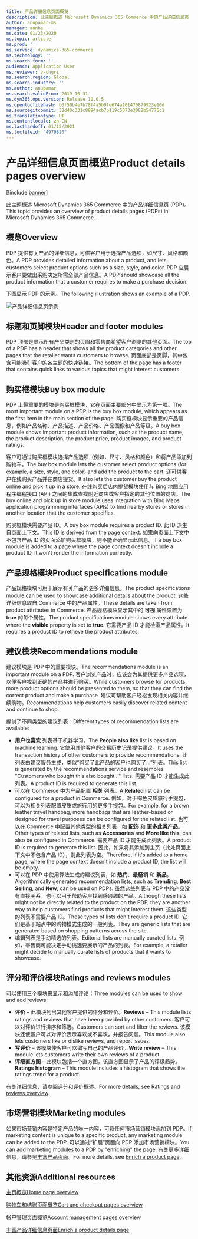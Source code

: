 ```yaml
---
title: 产品详细信息页面概览
description: 此主题概述 Microsoft Dynamics 365 Commerce 中的产品详细信息页 (PDP)。
author: anupamar-ms
manager: annbe
ms.date: 01/23/2020
ms.topic: article
ms.prod: ''
ms.service: dynamics-365-commerce
ms.technology: ''
ms.search.form: ''
audience: Application User
ms.reviewer: v-chgri
ms.search.region: Global
ms.search.industry: ''
ms.author: anupamar
ms.search.validFrom: 2019-10-31
ms.dyn365.ops.version: Release 10.0.5
ms.openlocfilehash: b0f50b4e7b78f4a5b9fe674a101476879923e10d
ms.sourcegitcommit: 38d40c331c8894acb7b119c5073e3088b54776c1
ms.translationtype: HT
ms.contentlocale: zh-CN
ms.lasthandoff: 01/15/2021
ms.locfileid: "4979820"
---
```

# <a name="product-details-pages-overview"></a><span data-ttu-id="15ce0-103">产品详细信息页面概览</span><span class="sxs-lookup"><span data-stu-id="15ce0-103">Product details pages overview</span></span>

[!include [banner](includes/banner.md)]

<span data-ttu-id="15ce0-104">此主题概述 Microsoft Dynamics 365 Commerce 中的产品详细信息页 (PDP)。</span><span class="sxs-lookup"><span data-stu-id="15ce0-104">This topic provides an overview of product details pages (PDPs) in Microsoft Dynamics 365 Commerce.</span></span>

## <a name="overview"></a><span data-ttu-id="15ce0-105">概览</span><span class="sxs-lookup"><span data-stu-id="15ce0-105">Overview</span></span>

<span data-ttu-id="15ce0-106">PDP 提供有关产品的详细信息，可供客户用于选择产品选项，如尺寸、风格和颜色。</span><span class="sxs-lookup"><span data-stu-id="15ce0-106">A PDP provides detailed information about a product, and lets customers select product options such as a size, style, and color.</span></span> <span data-ttu-id="15ce0-107">PDP 应展示客户要做出采购决定所需全部产品信息。</span><span class="sxs-lookup"><span data-stu-id="15ce0-107">A PDP should showcase all the product information that a customer requires to make a purchase decision.</span></span>

<span data-ttu-id="15ce0-108">下图显示 PDP 的示例。</span><span class="sxs-lookup"><span data-stu-id="15ce0-108">The following illustration shows an example of a PDP.</span></span>

![产品详细信息页示例](./media/pdp.PNG)

## <a name="header-and-footer-modules"></a><span data-ttu-id="15ce0-110">标题和页脚模块</span><span class="sxs-lookup"><span data-stu-id="15ce0-110">Header and footer modules</span></span>

<span data-ttu-id="15ce0-111">PDP 顶部是显示所有产品类别的页眉和零售商希望客户浏览的其他页面。</span><span class="sxs-lookup"><span data-stu-id="15ce0-111">The top of a PDP has a header that shows all the product categories and other pages that the retailer wants customers to browse.</span></span> <span data-ttu-id="15ce0-112">页面底部是页脚，其中包含可能吸引客户的各主题的快速链接。</span><span class="sxs-lookup"><span data-stu-id="15ce0-112">The bottom of the page has a footer that contains quick links to various topics that might interest customers.</span></span>

## <a name="buy-box-module"></a><span data-ttu-id="15ce0-113">购买框模块</span><span class="sxs-lookup"><span data-stu-id="15ce0-113">Buy box module</span></span>

<span data-ttu-id="15ce0-114">PDP 上最重要的模块是购买框模块，它在页面主要部分中显示为第一项。</span><span class="sxs-lookup"><span data-stu-id="15ce0-114">The most important module on a PDP is the buy box module, which appears as the first item in the main section of the page.</span></span> <span data-ttu-id="15ce0-115">购买框模块显示重要的产品信息，例如产品名称、产品描述、产品价格、产品图像和产品等级。</span><span class="sxs-lookup"><span data-stu-id="15ce0-115">A buy box module shows important product information, such as the product name, the product description, the product price, product images, and product ratings.</span></span>

<span data-ttu-id="15ce0-116">客户可通过购买框模块选择产品选项（例如，尺寸、风格和颜色）和将产品添加到购物车。</span><span class="sxs-lookup"><span data-stu-id="15ce0-116">The buy box module lets the customer select product options (for example, a size, style, and color) and add the product to the cart.</span></span> <span data-ttu-id="15ce0-117">还可供客户在线购买产品并在商店提货。</span><span class="sxs-lookup"><span data-stu-id="15ce0-117">It also lets the customer buy the product online and pick it up in a store.</span></span> <span data-ttu-id="15ce0-118">在线购买后店内提货模块使用与 Bing 地图应用程序编程接口 (API) 之间的集成查找附近商店或客户指定的其他位置的商店。</span><span class="sxs-lookup"><span data-stu-id="15ce0-118">The buy online and pick up in store module uses integration with Bing Maps application programming interfaces (APIs) to find nearby stores or stores in another location that the customer specifies.</span></span>

<span data-ttu-id="15ce0-119">购买框模块需要产品 ID。</span><span class="sxs-lookup"><span data-stu-id="15ce0-119">A buy box module requires a product ID.</span></span> <span data-ttu-id="15ce0-120">此 ID 派生自页面上下文。</span><span class="sxs-lookup"><span data-stu-id="15ce0-120">This ID is derived from the page context.</span></span> <span data-ttu-id="15ce0-121">如果向页面上下文中不包含产品 ID 的页面添加购买框模块，则不能正确显示此信息。</span><span class="sxs-lookup"><span data-stu-id="15ce0-121">If a buy box module is added to a page where the page context doesn't include a product ID, it won't render the information correctly.</span></span>

## <a name="product-specifications-module"></a><span data-ttu-id="15ce0-122">产品规格模块</span><span class="sxs-lookup"><span data-stu-id="15ce0-122">Product specifications module</span></span>

<span data-ttu-id="15ce0-123">产品规格模块可用于展示有关产品的更多详细信息。</span><span class="sxs-lookup"><span data-stu-id="15ce0-123">The product specifications module can be used to showcase additional details about the product.</span></span> <span data-ttu-id="15ce0-124">这些详细信息取自 Commerce 中的产品属性。</span><span class="sxs-lookup"><span data-stu-id="15ce0-124">These details are taken from product attributes in Commerce.</span></span> <span data-ttu-id="15ce0-125">产品规格模块显示其中的 **可视** 属性设置为 **true** 的每个属性。</span><span class="sxs-lookup"><span data-stu-id="15ce0-125">The product specifications module shows every attribute where the **visible** property is set to **true**.</span></span> <span data-ttu-id="15ce0-126">它需要产品 ID 才能检索产品属性。</span><span class="sxs-lookup"><span data-stu-id="15ce0-126">It requires a product ID to retrieve the product attributes.</span></span>

## <a name="recommendations-module"></a><span data-ttu-id="15ce0-127">建议模块</span><span class="sxs-lookup"><span data-stu-id="15ce0-127">Recommendations module</span></span>

<span data-ttu-id="15ce0-128">建议模块是 PDP 中的重要模块。</span><span class="sxs-lookup"><span data-stu-id="15ce0-128">The recommendations module is an important module on a PDP.</span></span> <span data-ttu-id="15ce0-129">客户浏览产品时，应该会为其提供更多产品选项，以便客户找到正确的产品并进行购买。</span><span class="sxs-lookup"><span data-stu-id="15ce0-129">While customers browse for products, more product options should be presented to them, so that they can find the correct product and make a purchase.</span></span> <span data-ttu-id="15ce0-130">建议可帮助客户轻松发现相关内容并继续购物。</span><span class="sxs-lookup"><span data-stu-id="15ce0-130">Recommendations help customers easily discover related content and continue to shop.</span></span>

<span data-ttu-id="15ce0-131">提供了不同类型的建议列表：</span><span class="sxs-lookup"><span data-stu-id="15ce0-131">Different types of recommendation lists are available:</span></span>

- <span data-ttu-id="15ce0-132">**用户也喜欢** 列表基于机器学习。</span><span class="sxs-lookup"><span data-stu-id="15ce0-132">The **People also like** list is based on machine learning.</span></span> <span data-ttu-id="15ce0-133">它使用其他客户的交易历史记录提供建议。</span><span class="sxs-lookup"><span data-stu-id="15ce0-133">It uses the transaction history of other customers to provide recommendations.</span></span> <span data-ttu-id="15ce0-134">此列表由建议服务生成，类似“购买了此产品的客户也购买了...”列表。</span><span class="sxs-lookup"><span data-stu-id="15ce0-134">This list is generated by the recommendations service and resembles "Customers who bought this also bought..." lists.</span></span> <span data-ttu-id="15ce0-135">需要产品 ID 才能生成此列表。</span><span class="sxs-lookup"><span data-stu-id="15ce0-135">A product ID is required to generate this list.</span></span>
- <span data-ttu-id="15ce0-136">可以在 Commerce 中为产品配置 **相关** 列表。</span><span class="sxs-lookup"><span data-stu-id="15ce0-136">A **Related** list can be configured for a product in Commerce.</span></span> <span data-ttu-id="15ce0-137">例如，对于棕色皮质旅行手提包，可以为相关列表配置皮质或旅行用的更多手提包。</span><span class="sxs-lookup"><span data-stu-id="15ce0-137">For example, for a brown leather travel handbag, more handbags that are leather-based or designed for travel purposes can be configured for the related list.</span></span> <span data-ttu-id="15ce0-138">也可以在 Commerce 中配置其他类型的相关列表，如 **配饰** 和 **更多此类产品**。</span><span class="sxs-lookup"><span data-stu-id="15ce0-138">Other types of related lists, such as **Accessories** and **More like this**, can also be configured in Commerce.</span></span> <span data-ttu-id="15ce0-139">需要产品 ID 才能生成此列表。</span><span class="sxs-lookup"><span data-stu-id="15ce0-139">A product ID is required to generate this list.</span></span> <span data-ttu-id="15ce0-140">因此，如果将其添加到主页（此处页面上下文中不包含产品 ID），则此列表为空。</span><span class="sxs-lookup"><span data-stu-id="15ce0-140">Therefore, if it's added to a home page, where the page context doesn't include a product ID, the list will be empty.</span></span>
- <span data-ttu-id="15ce0-141">可以在 PDP 中使用算法生成的建议列表，如 **热门**、**最畅销** 和 **新品**。</span><span class="sxs-lookup"><span data-stu-id="15ce0-141">Algorithmically generated recommendation lists, such as **Trending**, **Best Selling**, and **New**, can be used on PDPs.</span></span> <span data-ttu-id="15ce0-142">虽然这些列表与 PDP 中的产品没有直接关系，也可以用于帮助客户找到感兴趣的产品。</span><span class="sxs-lookup"><span data-stu-id="15ce0-142">Although these lists might not be directly related to the product on the PDP, they are another way to help customers find products that might interest them.</span></span> <span data-ttu-id="15ce0-143">这些类型的列表不需要产品 ID。</span><span class="sxs-lookup"><span data-stu-id="15ce0-143">These types of lists don't require a product ID.</span></span> <span data-ttu-id="15ce0-144">它们是基于站点中的购物模式生成的一般列表。</span><span class="sxs-lookup"><span data-stu-id="15ce0-144">They are generic lists that are generated based on shopping patterns across the site.</span></span>
- <span data-ttu-id="15ce0-145">编辑列表是手动精选的列表。</span><span class="sxs-lookup"><span data-stu-id="15ce0-145">Editorial lists are manually curated lists.</span></span> <span data-ttu-id="15ce0-146">例如，零售商可能决定手动挑选要展示的产品的列表。</span><span class="sxs-lookup"><span data-stu-id="15ce0-146">For example, a retailer might decide to manually curate lists of products that it wants to showcase.</span></span>

## <a name="ratings-and-reviews-modules"></a><span data-ttu-id="15ce0-147">评分和评价模块</span><span class="sxs-lookup"><span data-stu-id="15ce0-147">Ratings and reviews modules</span></span>

<span data-ttu-id="15ce0-148">可以使用三个模块来显示和添加评论：</span><span class="sxs-lookup"><span data-stu-id="15ce0-148">Three modules can be used to show and add reviews:</span></span>

- <span data-ttu-id="15ce0-149">**评价** – 此模块列出其他客户提供的评分和评价。</span><span class="sxs-lookup"><span data-stu-id="15ce0-149">**Reviews** – This module lists ratings and reviews that have been provided by other customers.</span></span> <span data-ttu-id="15ce0-150">客户可以对评价进行排序和筛选。</span><span class="sxs-lookup"><span data-stu-id="15ce0-150">Customers can sort and filter the reviews.</span></span> <span data-ttu-id="15ce0-151">该模块还使客户可以对评价表示喜欢或不喜欢，并报告问题。</span><span class="sxs-lookup"><span data-stu-id="15ce0-151">This module also lets customers like or dislike reviews, and report issues.</span></span>
- <span data-ttu-id="15ce0-152">**写评价** – 该模块使客户可以编写自己的产品评价。</span><span class="sxs-lookup"><span data-stu-id="15ce0-152">**Write review** – This module lets customers write their own reviews of a product.</span></span>
- <span data-ttu-id="15ce0-153">**评级直方图** – 此模块包括一个直方图，该直方图显示了产品的评级趋势。</span><span class="sxs-lookup"><span data-stu-id="15ce0-153">**Ratings histogram** – This module includes a histogram that shows the ratings trend for a product.</span></span>

<span data-ttu-id="15ce0-154">有关详细信息，请参阅[评分和评价概述](ratings-reviews-overview.md)。</span><span class="sxs-lookup"><span data-stu-id="15ce0-154">For more details, see [Ratings and reviews overview](ratings-reviews-overview.md).</span></span>

## <a name="marketing-modules"></a><span data-ttu-id="15ce0-155">市场营销模块</span><span class="sxs-lookup"><span data-stu-id="15ce0-155">Marketing modules</span></span>

<span data-ttu-id="15ce0-156">如果市场营销内容是特定产品的唯一内容，可将任何市场营销模块添加到 PDP。</span><span class="sxs-lookup"><span data-stu-id="15ce0-156">If marketing content is unique to a specific product, any marketing module can be added to the PDP.</span></span> <span data-ttu-id="15ce0-157">可以通过“扩展”页面向 PDP 添加市场营销模块。</span><span class="sxs-lookup"><span data-stu-id="15ce0-157">You can add marketing modules to a PDP by "enriching" the page.</span></span> <span data-ttu-id="15ce0-158">有关更多详细信息，请参见[丰富产品页面](enrich-product-page.md)。</span><span class="sxs-lookup"><span data-stu-id="15ce0-158">For more details, see [Enrich a product page](enrich-product-page.md).</span></span>

## <a name="additional-resources"></a><span data-ttu-id="15ce0-159">其他资源</span><span class="sxs-lookup"><span data-stu-id="15ce0-159">Additional resources</span></span>

[<span data-ttu-id="15ce0-160">主页概览</span><span class="sxs-lookup"><span data-stu-id="15ce0-160">Home page overview</span></span>](quick-tour-home-page.md)

[<span data-ttu-id="15ce0-161">购物车和结账页面概览</span><span class="sxs-lookup"><span data-stu-id="15ce0-161">Cart and checkout pages overview</span></span>](quick-tour-cart-checkout.md)

[<span data-ttu-id="15ce0-162">帐户管理页面概览</span><span class="sxs-lookup"><span data-stu-id="15ce0-162">Account management pages overview</span></span>](quick-tour-account-management.md)

[<span data-ttu-id="15ce0-163">丰富产品详细信息页面</span><span class="sxs-lookup"><span data-stu-id="15ce0-163">Enrich a product details page</span></span>](enrich-product-page.md)
